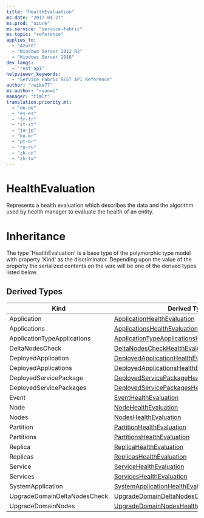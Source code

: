 ```yaml
---
title: "HealthEvaluation"
ms.date: "2017-04-27"
ms.prod: "azure"
ms.service: "service-fabric"
ms.topic: "reference"
applies_to: 
  - "Azure"
  - "Windows Server 2012 R2"
  - "Windows Server 2016"
dev_langs: 
  - "rest-api"
helpviewer_keywords: 
  - "Service Fabric REST API Reference"
author: "rwike77"
ms.author: "ryanwi"
manager: "timlt"
translation.priority.mt: 
  - "de-de"
  - "es-es"
  - "fr-fr"
  - "it-it"
  - "ja-jp"
  - "ko-kr"
  - "pt-br"
  - "ru-ru"
  - "zh-cn"
  - "zh-tw"
---
```

# HealthEvaluation

Represents a health evaluation which describes the data and the algorithm used by health manager to evaluate the health of an entity.
# Inheritance

The type 'HealthEvaluation' is a base type of the polymorphic type model with property 'Kind' as the discriminator.
Depending upon the value of the property the serialized contents on the wire will be one of the derived types listed below.
## Derived Types

| Kind | Derived Type |
| --- | --- | 
| Application | [ApplicationHealthEvaluation](model-ApplicationHealthEvaluation.md) |
| Applications | [ApplicationsHealthEvaluation](model-ApplicationsHealthEvaluation.md) |
| ApplicationTypeApplications | [ApplicationTypeApplicationsHealthEvaluation](model-ApplicationTypeApplicationsHealthEvaluation.md) |
| DeltaNodesCheck | [DeltaNodesCheckHealthEvaluation](model-DeltaNodesCheckHealthEvaluation.md) |
| DeployedApplication | [DeployedApplicationHealthEvaluation](model-DeployedApplicationHealthEvaluation.md) |
| DeployedApplications | [DeployedApplicationsHealthEvaluation](model-DeployedApplicationsHealthEvaluation.md) |
| DeployedServicePackage | [DeployedServicePackageHealthEvaluation](model-DeployedServicePackageHealthEvaluation.md) |
| DeployedServicePackages | [DeployedServicePackagesHealthEvaluation](model-DeployedServicePackagesHealthEvaluation.md) |
| Event | [EventHealthEvaluation](model-EventHealthEvaluation.md) |
| Node | [NodeHealthEvaluation](model-NodeHealthEvaluation.md) |
| Nodes | [NodesHealthEvaluation](model-NodesHealthEvaluation.md) |
| Partition | [PartitionHealthEvaluation](model-PartitionHealthEvaluation.md) |
| Partitions | [PartitionsHealthEvaluation](model-PartitionsHealthEvaluation.md) |
| Replica | [ReplicaHealthEvaluation](model-ReplicaHealthEvaluation.md) |
| Replicas | [ReplicasHealthEvaluation](model-ReplicasHealthEvaluation.md) |
| Service | [ServiceHealthEvaluation](model-ServiceHealthEvaluation.md) |
| Services | [ServicesHealthEvaluation](model-ServicesHealthEvaluation.md) |
| SystemApplication | [SystemApplicationHealthEvaluation](model-SystemApplicationHealthEvaluation.md) |
| UpgradeDomainDeltaNodesCheck | [UpgradeDomainDeltaNodesCheckHealthEvaluation](model-UpgradeDomainDeltaNodesCheckHealthEvaluation.md) |
| UpgradeDomainNodes | [UpgradeDomainNodesHealthEvaluation](model-UpgradeDomainNodesHealthEvaluation.md) |

